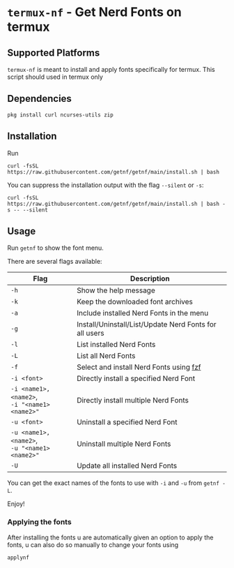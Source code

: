 # `termux-nf` - Get Nerd Fonts on termux

## Supported Platforms
`termux-nf` is meant to install and apply fonts specifically for termux. This script should used in termux only

## Dependencies

```
pkg install curl ncurses-utils zip
```

## Installation

Run
```
curl -fsSL https://raw.githubusercontent.com/getnf/getnf/main/install.sh | bash
```

You can suppress the installation output with the flag `--silent` or `-s`:
```
curl -fsSL https://raw.githubusercontent.com/getnf/getnf/main/install.sh | bash -s -- --silent
```

## Usage
Run `getnf` to show the font menu.

There are several flags available:

| Flag                                             | Description                                                                |
| ------------------------------------------------ | -------------------------------------------------------------------------- |
| `-h`                                             | Show the help message                                                      |
| `-k`                                             | Keep the downloaded font archives                                          |
| `-a`                                             | Include installed Nerd Fonts in the menu                                   |
| `-g`                                             | Install/Uninstall/List/Update Nerd Fonts for all users                     |
| `-l`                                             | List installed Nerd Fonts                                                  |
| `-L`                                             | List all Nerd Fonts                                                        |
| `-f`                                             | Select and install Nerd Fonts using [fzf](https://github.com/junegunn/fzf) |
| `-i <font>`                                      | Directly install a specified Nerd Font                                     |
| `-i <name1>,<name2>`,<br> `-i "<name1> <name2>"` | Directly install multiple Nerd Fonts                                       |
| `-u <font>`                                      | Uninstall a specified Nerd Font                                            |
| `-u <name1>,<name2>`,<br> `-u "<name1> <name2>"` | Uninstall multiple Nerd Fonts                                              |
| `-U`                                             | Update all installed Nerd Fonts                                            |

You can get the exact names of the fonts to use with `-i` and `-u` from `getnf -L`.

Enjoy!

### Applying the fonts
After installing the fonts u are automatically given an option to apply the fonts, u can also do so manually to change your fonts using
```
applynf
```


